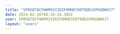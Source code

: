```yaml
---
title: "SP05B7QCFWHM92VZ8ZF0MH876DT9QRJXPKGBW9J7"
date: 2024-02-26T08:18:24.385Z
user: SP05B7QCFWHM92VZ8ZF0MH876DT9QRJXPKGBW9J7
layout: "users"
---
```

    